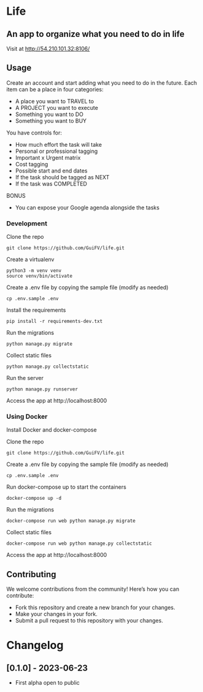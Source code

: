 # Life

## An app to organize what you need to do in life

Visit at http://54.210.101.32:8106/

## Usage

Create an account and start adding what you need to do in the future.
Each item can be a place in four categories:
- A place you want to TRAVEL to
- A PROJECT you want to execute
- Something you want to DO
- Something you want to BUY

You have controls for:
- How much effort the task will take
- Personal or professional tagging
- Important x Urgent matrix
- Cost tagging
- Possible start and end dates
- If the task should be tagged as NEXT
- If the task was COMPLETED

BONUS
- You can expose your Google agenda alongside the tasks

### Development

Clone the repo
```
git clone https://github.com/GuiFV/life.git
```

Create a virtualenv
```
python3 -m venv venv
source venv/bin/activate
```

Create a .env file by copying the sample file (modify as needed)
```
cp .env.sample .env
```

Install the requirements
```
pip install -r requirements-dev.txt
```

Run the migrations
```
python manage.py migrate
```

Collect static files
```
python manage.py collectstatic
```

Run the server
```
python manage.py runserver
```

Access the app at http://localhost:8000

### Using Docker
Install Docker and docker-compose

Clone the repo
```
git clone https://github.com/GuiFV/life.git
```

Create a .env file by copying the sample file (modify as needed)
```
cp .env.sample .env
```

Run docker-compose up to start the containers
```
docker-compose up -d
```

Run the migrations
```
docker-compose run web python manage.py migrate
```

Collect static files
```
docker-compose run web python manage.py collectstatic
```

Access the app at http://localhost:8000


## Contributing

We welcome contributions from the community! Here’s how you can contribute:

- Fork this repository and create a new branch for your changes.
- Make your changes in your fork.
- Submit a pull request to this repository with your changes.


# Changelog

## [0.1.0] - 2023-06-23

* First alpha open to public